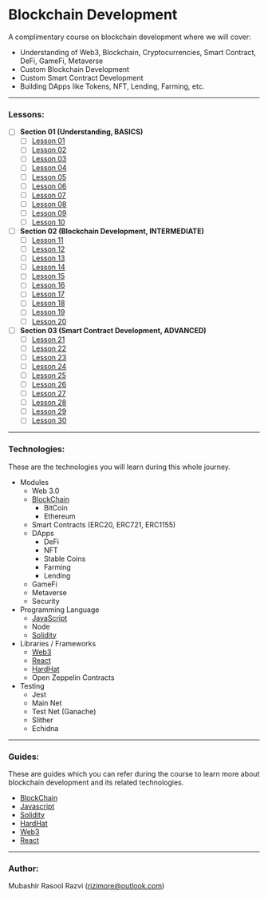 # Blockchain Development
A complimentary course on blockchain development where we will cover:

- Understanding of Web3, Blockchain, Cryptocurrencies, Smart Contract, DeFi, GameFi, Metaverse
- Custom Blockchain Development
- Custom Smart Contract Development
- Building DApps like Tokens, NFT, Lending, Farming, etc.

---

### Lessons:
- [ ] **Section 01 (Understanding, BASICS)**
  - [ ] [Lesson 01](lessons/LESSON-01.md)
  - [ ] [Lesson 02](lessons/LESSON-02.md)
  - [ ] [Lesson 03](lessons/LESSON-03.md)
  - [ ] [Lesson 04](lessons/LESSON-04.md)
  - [ ] [Lesson 05](lessons/LESSON-05.md)
  - [ ] [Lesson 06](lessons/LESSON-06.md)
  - [ ] [Lesson 07](lessons/LESSON-07.md)
  - [ ] [Lesson 08](lessons/LESSON-08.md)
  - [ ] [Lesson 09](lessons/LESSON-09.md)
  - [ ] [Lesson 10](lessons/LESSON-10.md)
- [ ] **Section 02 (Blockchain Development, INTERMEDIATE)**
  - [ ] [Lesson 11](lessons/LESSON-11.md)
  - [ ] [Lesson 12](lessons/LESSON-12.md)
  - [ ] [Lesson 13](lessons/LESSON-13.md)
  - [ ] [Lesson 14](lessons/LESSON-14.md)
  - [ ] [Lesson 15](lessons/LESSON-15.md)
  - [ ] [Lesson 16](lessons/LESSON-16.md)
  - [ ] [Lesson 17](lessons/LESSON-17.md)
  - [ ] [Lesson 18](lessons/LESSON-18.md)
  - [ ] [Lesson 19](lessons/LESSON-19.md)
  - [ ] [Lesson 20](lessons/LESSON-20.md)
- [ ] **Section 03 (Smart Contract Development, ADVANCED)**
  - [ ] [Lesson 21](lessons/LESSON-21.md)
  - [ ] [Lesson 22](lessons/LESSON-22.md)
  - [ ] [Lesson 23](lessons/LESSON-23.md)
  - [ ] [Lesson 24](lessons/LESSON-24.md)
  - [ ] [Lesson 25](lessons/LESSON-25.md)
  - [ ] [Lesson 26](lessons/LESSON-26.md)
  - [ ] [Lesson 27](lessons/LESSON-27.md)
  - [ ] [Lesson 28](lessons/LESSON-28.md)
  - [ ] [Lesson 29](lessons/LESSON-29.md)
  - [ ] [Lesson 30](lessons/LESSON-30.md)

---

### Technologies:
These are the technologies you will learn during this whole journey.

- Modules
  - Web 3.0
  - [BlockChain](guides/BLOCKCHAIN.md)
    - BitCoin
    - Ethereum
  - Smart Contracts (ERC20, ERC721, ERC1155)
  - DApps
    - DeFi
    - NFT
    - Stable Coins
    - Farming
    - Lending
  - GameFi
  - Metaverse
  - Security
- Programming Language
  - [JavaScript](guides/JAVASCRIPT.md)
  - Node
  - [Solidity](guides/SOLIDITY.md)
- Libraries / Frameworks
  - [Web3](guides/WEB3.md)
  - [React](guides/REACT.md)
  - [HardHat](guides/HARDHAT.md)
  - Open Zeppelin Contracts
- Testing
  - Jest
  - Main Net
  - Test Net (Ganache)
  - Slither
  - Echidna

---

### Guides:
These are guides which you can refer during the course to learn more about blockchain development and its related technologies.

- [BlockChain](guides/BLOCKCHAIN.md)
- [Javascript](guides/JAVASCRIPT.md)
- [Solidity](guides/SOLIDITY.md)
- [HardHat](guides/HARDHAT.md)
- [Web3](guides/WEB3.md)
- [React](guides/REACT.md)

---

### Author:
Mubashir Rasool Razvi (<rizimore@outlook.com>)
